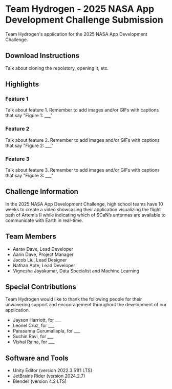# Team Hydrogen - 2025 NASA App Development Challenge Submission
Team Hydrogen's application for the 2025 NASA App Development Challenge.

## Download Instructions
Talk about cloning the repoistory, opening it, etc.

## Highlights

### Feature 1
Talk about feature 1. Remember to add images and/or GIFs with captions that say "Figure 1: ___"

### Feature 2
Talk about feature 2. Remember to add images and/or GIFs with captions that say "Figure 2: ___"

### Feature 3
Talk about feature 3. Remember to add images and/or GIFs with captions that say "Figure 3: ___"

## Challenge Information
In the 2025 NASA App Development Challenge, high school teams have 10 weeks to create a video showcasing their application visualizing the flight path of Artemis II while indicating which of SCaN’s antennas are available to communicate with Earth in real-time.

## Team Members
- Aarav Dave, Lead Developer
- Aarin Dave, Project Manager
- Jacob Liu, Lead Designer
- Nathan Apte, Lead Developer
- Vignesha Jayakumar, Data Specialist and Machine Learning

## Special Contributions
Team Hydrogen would like to thank the following people for their unwavering support and encouragement throughout the development of our application.
- Jayson Harriott, for ___
- Leonel Cruz, for ___
- Parasanna Gurumallapla, for ___
- Suchin Ravi, for ___
- Vishal Raina, for ___

## Software and Tools
- Unity Editor (version 2022.3.51f1 LTS)
- JetBrains Rider (version 2024.2.7)
- Blender (version 4.2 LTS)

